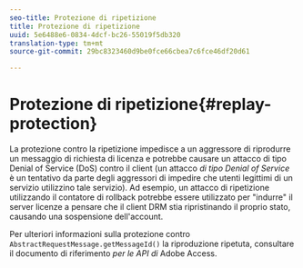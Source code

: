 ```yaml
---
seo-title: Protezione di ripetizione
title: Protezione di ripetizione
uuid: 5e6488e6-0834-4dcf-bc26-55019f5db320
translation-type: tm+mt
source-git-commit: 29bc8323460d9be0fce66cbea7c6fce46df20d61

---
```



# Protezione di ripetizione{#replay-protection}

La protezione contro la ripetizione impedisce a un aggressore di riprodurre un messaggio di richiesta di licenza e potrebbe causare un attacco di tipo Denial of Service (DoS) contro il client (un attacco *di tipo Denial of Service* è un tentativo da parte degli aggressori di impedire che utenti legittimi di un servizio utilizzino tale servizio). Ad esempio, un attacco di ripetizione utilizzando il contatore di rollback potrebbe essere utilizzato per &quot;indurre&quot; il server licenze a pensare che il client DRM stia ripristinando il proprio stato, causando una sospensione dell&#39;account.

Per ulteriori informazioni sulla protezione contro `AbstractRequestMessage.getMessageId()` la riproduzione ripetuta, consultare il documento di riferimento *per le API di* Adobe Access.
